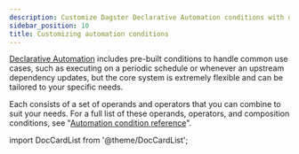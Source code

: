 ```yaml
---
description: Customize Dagster Declarative Automation conditions with operands and operators that you can combine to suite your needs.
sidebar_position: 10
title: Customizing automation conditions
---
```


[Declarative Automation](/guides/automate/declarative-automation/) includes pre-built conditions to handle common use cases, such as executing on a periodic schedule or whenever an upstream dependency updates, but the core system is extremely flexible and can be tailored to your specific needs.

Each <PyObject section="assets" module="dagster" object="AutomationCondition" /> consists of a set of operands and operators that you can combine to suit your needs. For a full list of these operands, operators, and composition conditions, see "[Automation condition reference](/guides/automate/declarative-automation/automation-condition-reference)".

import DocCardList from '@theme/DocCardList';

<DocCardList />
